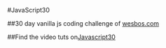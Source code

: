 #JavaScript30

##30 day vanilla js coding challenge of [wesbos.com](wesbos)

##Find the video tuts on[Javascript30](https://JavaScript30.com)
